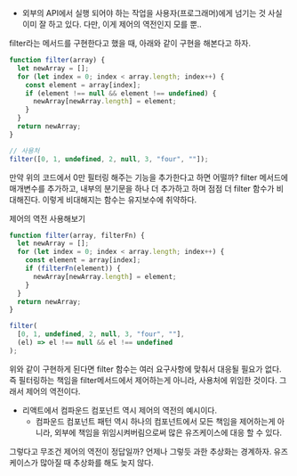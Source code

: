 - 외부의 API에서 실행 되어야 하는 작업을 사용자(프로그래머)에게 넘기는 것
  사실 이미 잘 하고 있다. 다만, 이게 제어의 역전인지 모를 뿐..

filter라는 메서드를 구현한다고 했을 때, 아래와 같이 구현을 해본다고 하자.

```js
function filter(array) {
  let newArray = [];
  for (let index = 0; index < array.length; index++) {
    const element = array[index];
    if (element !== null && element !== undefined) {
      newArray[newArray.length] = element;
    }
  }
  return newArray;
}

// 사용처
filter([0, 1, undefined, 2, null, 3, "four", ""]);
```

만약 위의 코드에서 0만 필터링 해주는 기능을 추가한다고 하면 어떨까?
filter 메서드에 매개변수를 추가하고, 내부의 분기문을 하나 더 추가하고 하며 점점 더 filter 함수가 비대해진다. 이렇게 비대해지는 함수는 유지보수에 취약하다.

제어의 역전 사용해보기

```js
function filter(array, filterFn) {
  let newArray = [];
  for (let index = 0; index < array.length; index++) {
    const element = array[index];
    if (filterFn(element)) {
      newArray[newArray.length] = element;
    }
  }
  return newArray;
}

filter(
  [0, 1, undefined, 2, null, 3, "four", ""],
  (el) => el !== null && el !== undefined
);
```

위와 같이 구현하게 된다면 filter 함수는 여러 요구사항에 맞춰서 대응될 필요가 없다.
즉 필터링하는 책임을 filter메서드에서 제어하는게 아니라, 사용처에 위임한 것이다. 그래서 제어의 역전이다.

- 리액트에서 컴파운드 컴포넌트 역시 제어의 역전의 예시이다.
  - 컴파운드 컴포넌트 패턴 역시 하나의 컴포넌트에서 모든 책임을 제어하는게 아니라, 외부에 책임을 위임시켜버림으로써 많은 유즈케이스에 대응 할 수 있다.

그렇다고 무조건 제어의 역전이 정답일까?
언제나 그렇듯 과한 추상화는 경계하자. 유즈케이스가 많아질 때 추상화를 해도 늦지 않다.
